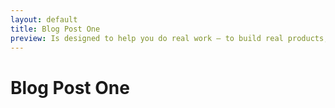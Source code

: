 ```yaml
---
layout: default
title: Blog Post One
preview: Is designed to help you do real work — to build real products, or gather real insights.
---
```

# Blog Post One
